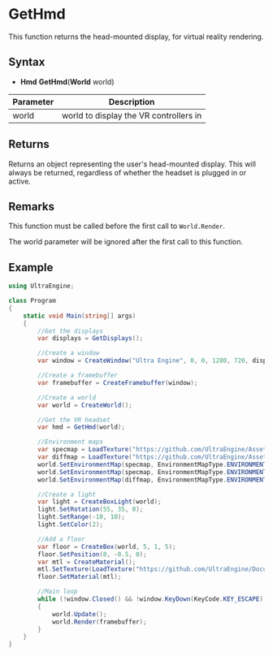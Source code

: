 # GetHmd

This function returns the head-mounted display, for virtual reality rendering.

## Syntax

- **Hmd** **GetHmd**(**World** world)

| Parameter | Description |
|---|---|
| world | world to display the VR controllers in |

## Returns

Returns an object representing the user's head-mounted display. This will always be returned, regardless of whether the headset is plugged in or active.

## Remarks

This function must be called before the first call to `World.Render`.

The world parameter will be ignored after the first call to this function.

## Example

```csharp
using UltraEngine;

class Program
{
    static void Main(string[] args)
    {
        //Get the displays
        var displays = GetDisplays();

        //Create a window
        var window = CreateWindow("Ultra Engine", 0, 0, 1280, 720, displays[0], WindowFlags.WINDOW_CLIENTCOORDS | WindowFlags.WINDOW_CENTER | WindowFlags.WINDOW_TITLEBAR);

        //Create a framebuffer
        var framebuffer = CreateFramebuffer(window);

        //Create a world
        var world = CreateWorld();

        //Get the VR headset
        var hmd = GetHmd(world);

        //Environment maps
        var specmap = LoadTexture("https://github.com/UltraEngine/Assets/raw/main/Materials/Environment/footprint_court/specular.dds");
        var diffmap = LoadTexture("https://github.com/UltraEngine/Assets/raw/main/Materials/Environment/footprint_court/diffuse.dds");
        world.SetEnvironmentMap(specmap, EnvironmentMapType.ENVIRONMENTMAP_BACKGROUND);
        world.SetEnvironmentMap(specmap, EnvironmentMapType.ENVIRONMENTMAP_SPECULAR);
        world.SetEnvironmentMap(diffmap, EnvironmentMapType.ENVIRONMENTMAP_DIFFUSE);

        //Create a light
        var light = CreateBoxLight(world);
        light.SetRotation(55, 35, 0);
        light.SetRange(-10, 10);
        light.SetColor(2);

        //Add a floor
        var floor = CreateBox(world, 5, 1, 5);
        floor.SetPosition(0, -0.5, 0);
        var mtl = CreateMaterial();
        mtl.SetTexture(LoadTexture("https://github.com/UltraEngine/Documentation/raw/master/Assets/Materials/Developer/griid_gray.dds"));
        floor.SetMaterial(mtl);

        //Main loop
        while (!window.Closed() && !window.KeyDown(KeyCode.KEY_ESCAPE))
        {
            world.Update();
            world.Render(framebuffer);
        }
    }
}
```